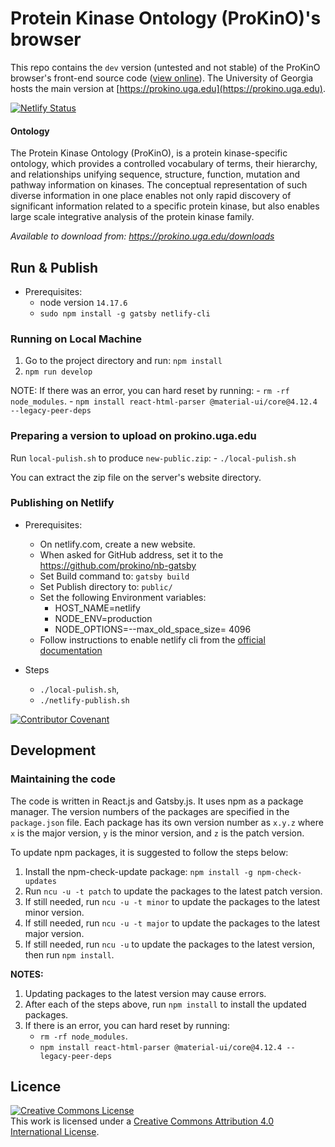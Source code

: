
# Protein Kinase Ontology (ProKinO)'s browser
This repo contains the `dev` version (untested and not stable) of the ProKinO browser's front-end source code ([view online](https://prokino.netlify.app)). The University of Georgia hosts the main version at [https://prokino.uga.edu](https://prokino.uga.edu).

[![Netlify Status](https://api.netlify.com/api/v1/badges/6ed4e343-59b9-48c1-b04e-63fac84f8c57/deploy-status)](https://app.netlify.com/sites/prokino/deploys)

#### Ontology

The Protein Kinase Ontology (ProKinO), is a protein kinase-specific ontology, which provides a controlled vocabulary of terms, their hierarchy, and relationships unifying sequence, structure, function, mutation and pathway information on kinases. The conceptual representation of such diverse information in one place enables not only rapid discovery of significant information related to a specific protein kinase, but also enables large scale integrative analysis of the protein kinase family.

*Available to download from: https://prokino.uga.edu/downloads*

## Run & Publish

- Prerequisites:
    - node version `14.17.6`
    - `sudo npm install -g gatsby netlify-cli`
### Running on Local Machine

1. Go to the project directory and run: `npm install`
1. `npm run develop`

NOTE: If there was an error, you can hard reset by running:
    - `rm -rf node_modules`.
    - `npm install react-html-parser @material-ui/core@4.12.4 --legacy-peer-deps`

### Preparing a version to upload on prokino.uga.edu

Run `local-pulish.sh` to produce `new-public.zip`:
    - `./local-pulish.sh`

You can extract the zip file on the server's website directory.


### Publishing on Netlify

- Prerequisites:
    - On netlify.com, create a new website. 
    - When asked for GitHub address, set it to the https://github.com/prokino/nb-gatsby
    - Set Build command to: `gatsby build`
    - Set Publish directory to: `public/`
    - Set the following Environment variables:
        - HOST_NAME=netlify
        - NODE_ENV=production
        - NODE_OPTIONS=--max_old_space_size= 4096
    - Follow instructions to enable netlify cli from the [official documentation ](https://docs.netlify.com/cli/get-started/#authentication)

- Steps
    - `./local-pulish.sh`,
    - `./netlify-publish.sh`

[![Contributor Covenant](https://img.shields.io/badge/Contributor%20Covenant-2.1-4baaaa.svg)](code_of_conduct.md)

## Development

### Maintaining the code

The code is written in React.js and Gatsby.js. It uses npm as a package manager. The version numbers of the packages are specified in the `package.json` file. Each package has its own version number as `x.y.z` where `x` is the major version, `y` is the minor version, and `z` is the patch version.

To update npm packages, it is suggested to follow the steps below:

1. Install the npm-check-update package:  `npm install -g npm-check-updates`
1. Run `ncu -u -t patch` to update the packages to the latest patch version.
1. If still needed, run `ncu -u -t minor` to update the packages to the latest minor version.
1. If still needed, run `ncu -u -t major` to update the packages to the latest major version.
1. If still needed, run `ncu -u` to update the packages to the latest version, then run `npm install`.

**NOTES:** 
1. Updating packages to the latest version may cause errors.
2. After each of the steps above, run `npm install` to install the updated packages.
3. If there is an error, you can hard reset by running:
    - `rm -rf node_modules`.
    - `npm install react-html-parser @material-ui/core@4.12.4 --legacy-peer-deps`

## Licence
<a rel="license" href="http://creativecommons.org/licenses/by/4.0/"><img alt="Creative Commons License" style="border-width:0" src="https://i.creativecommons.org/l/by/4.0/88x31.png" /></a><br />This work is licensed under a <a rel="license" href="http://creativecommons.org/licenses/by/4.0/">Creative Commons Attribution 4.0 International License</a>.